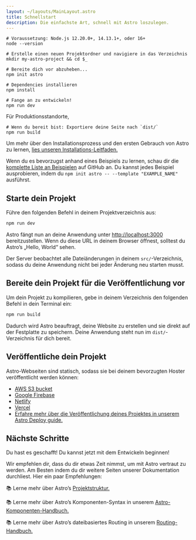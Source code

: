 ```yaml
---
layout: ~/layouts/MainLayout.astro
title: Schnellstart
description: Die einfachste Art, schnell mit Astro loszulegen.
---
```


```shell
# Voraussetzung: Node.js 12.20.0+, 14.13.1+, oder 16+
node --version

# Erstelle einen neuen Projektordner und navigiere in das Verzeichnis
mkdir my-astro-project && cd $_

# Bereite dich vor abzuheben...
npm init astro

# Dependencies installieren
npm install

# Fange an zu entwickeln!
npm run dev
```

Für Produktionsstandorte,

```shell
# Wenn du bereit bist: Exportiere deine Seite nach `dist/`
npm run build
```

Um mehr über den Installationsprozess und den ersten Gebrauch von Astro zu lernen, [lies unseren Installations-Leitfaden.](de/installation)

Wenn du es bevorzugst anhand eines Beispiels zu lernen, schau dir die [komplette Liste an Beispielen](https://github.com/snowpackjs/astro/tree/main/examples) auf GitHub an.
Du kannst jedes Beispiel ausprobieren, indem du `npm init astro -- --template "EXAMPLE_NAME"` ausführst.

## Starte dein Projekt

Führe den folgenden Befehl in deinem Projektverzeichnis aus:

```bash
npm run dev
```

Astro fängt nun an deine Anwendung unter [http://localhost:3000](http://localhost:3000) bereitzustellen. Wenn du diese URL in deinem Browser öffnest, solltest du Astro’s „Hello, World“ sehen.

Der Server beobachtet alle Dateiänderungen in deinem `src/`-Verzeichnis, sodass du deine Anwendung nicht bei jeder Änderung neu starten musst.

## Bereite dein Projekt für die Veröffentlichung vor

Um dein Projekt zu kompilieren, gebe in deinem Verzeichnis den folgenden Befehl in dein Terminal ein:

```bash
npm run build
```

Dadurch wird Astro beauftragt, deine Website zu erstellen und sie direkt auf der Festplatte zu speichern. Deine Anwendung steht nun im `dist/`-Verzeichnis für dich bereit.

## Veröffentliche dein Projekt

Astro-Webseiten sind statisch, sodass sie bei deinem bevorzugten Hoster veröffentlicht werden können:

- [AWS S3 bucket](https://aws.amazon.com/s3/)
- [Google Firebase](https://firebase.google.com/)
- [Netlify](https://www.netlify.com/)
- [Vercel](https://vercel.com/)
- [Erfahre mehr über die Veröffentlichung deines Projektes in unserem Astro Deploy guide.](/guides/deploy)

## Nächste Schritte

Du hast es geschafft! Du kannst jetzt mit dem Entwickeln beginnen!

Wir empfehlen dir, dass du dir etwas Zeit nimmst, um mit Astro vertraut zu werden. Am Besten indem du dir weitere Seiten unserer Dokumentation durchliest. Hier ein paar Empfehlungen:

📚 Lerne mehr über Astro’s [Projektstruktur.](/core-concepts/project-structure)

📚 Lerne mehr über Astro’s Komponenten-Syntax in unserem [Astro-Komponenten-Handbuch.](/core-concepts/astro-components)

📚 Lerne mehr über Astro’s dateibasiertes Routing in unserem [Routing-Handbuch.](core-concepts/astro-pages)

